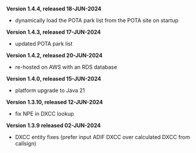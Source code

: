 **Version 1.4.4, released 18-JUN-2024**
- dynamically load the POTA park list from the POTA site on startup

**Version 1.4.3, released 17-JUN-2024**
- updated POTA park list

**Version 1.4.2, released 20-JUN-2024**
- re-hosted on AWS with an RDS database

**Version 1.4.0, released 15-JUN-2024**
- platform upgrade to Java 21

**Version 1.3.10, released 12-JUN-2024**
- fix NPE in DXCC lookup

**Version 1.3.9 released 02-JUN-2024**
- DXCC entity fixes (prefer input ADIF DXCC over calculated DXCC from callsign)
